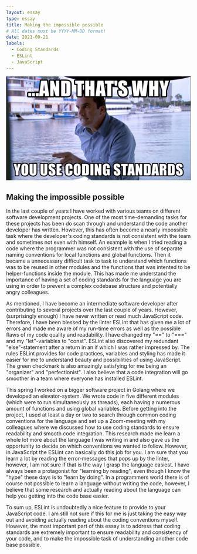 ```yaml
---
layout: essay
type: essay
title: Making the impossible possible
# All dates must be YYYY-MM-DD format!
date: 2021-09-21
labels:
  - Coding Standards
  - ESLint
  - JavaScript
---
```


<img class="ui medium right floated rounded image" src="../images/coding_standard.jpg">


## Making the impossible possible

In the last couple of years I have worked with various teams on different software development projects. One of the most time-demanding tasks for these projects has been do scan through and understand the code another developer has written. However, this has often become a nearly impossible task where the developer's coding standards is not consistent with the team and sometimes not even with himself. An example is when I tried reading a code where the programmer was not consistent with the use of separate naming conventions for local functions and global functions. Then it became a unnecessary difficult task to task to understand which functions was to be reused in other modules and the functions that was intented to be helper-functions inside the module. This has made me understand the importance of having a set of coding standards for the language you are using in order to prevent a complex codebase structure and potentially angry colleagues.

As mentioned, I have become an intermediate software developer after contributing to several projects over the last couple of years. However, (surprisingly enough) I have never written or read much JavaScript code. Therefore, I have been blessed by the linter ESLint that has given me a lot of errors and made me aware of my run-time errors as well as the possible flaws of my code quality and readability. I have changed my "==" to "===" and my "let"-variables to "const". ESLint also discovered my redundant "else"-statement after a return in an if which I was rather impressed by. The rules ESLint provides for code practices, variables and styling has made it easier for me to understand beauty and possibilities of using JavaScript. The green checkmark is also amazingly satisfying for me being an "organizer" and "perfectionist". I also believe that a code integration will go smoother in a team where everyone has installed ESLint. 

This spring I worked on a bigger software project in Golang where we developed an elevator-system. We wrote code in five different modules (which were to run simultaneously as threads), each having a numerous amount of functions and using global variables. Before getting into the project, I used at least a day or two to search through common coding conventions for the language and set up a Zoom-meeting with my colleagues where we discussed how to use coding standards to ensure readability and smooth code integration. This research made me learn a whole lot more about the language I was writing in and also gave us the opportunity to decide on which conventions we wanted to follow. However, in JavaScript the ESLint can basically do this job for you. I am sure that you learn a lot by reading the error-messages that pops up by the linter, however, I am not sure if that is the way I grasp the language easiest. I have always been a protagonist for "learning by reading", even though I know the "hype" these days is to "learn by doing". In a programmers world there is of course not possible to learn a language without writing the code, however, I believe that some research and actually reading about the language can help you getting into the code base easier. 

To sum up, ESLint is undoubtedly a nice feature to provide to your JavaScript code. I am still not sure if this for me is just taking the easy way out and avoiding actually reading about the coding conventions myself. However, the most important part of this essay is to address that coding standards are extremely important to ensure readability and consistency of your code, and to make the impossible task of understanding another code base possible. 

